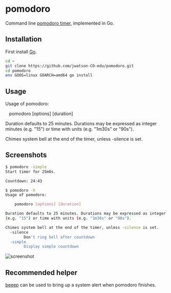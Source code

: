 # pomodoro
Command line [pomodoro timer](https://en.wikipedia.org/wiki/Pomodoro_Technique), implemented in Go.

## Installation
First install [Go](http://golang.org).

```bash
cd ~
git clone https://github.com/jwatson-CO-edu/pomodoro.git
cd pomodoro
env GOOS=linux GOARCH=amd64 go install
```

## Usage
Usage of pomodoro:

    pomodoro [options] [duration]

Duration defaults to 25 minutes. Durations may be expressed as integer minutes
(e.g. "15") or time with units (e.g. "1m30s" or "90s").

Chimes system bell at the end of the timer, unless -silence is set.

## Screenshots
```bash
$ pomodoro -simple
Start timer for 25m0s.

Countdown: 24:43

$ pomodoro -h
Usage of pomodoro:

    pomodoro [options] [duration]

Duration defaults to 25 minutes. Durations may be expressed as integer minutes
(e.g. "15") or time with units (e.g. "1m30s" or "90s").

Chimes system bell at the end of the timer, unless -silence is set.
  -silence
        Don't ring bell after countdown
  -simple
        Display simple countdown
```

![screenshot](./screenshot.png)

## Recommended helper
[beeep](https://github.com/gen2brain/beeep) can be used to bring up a system alert when pomodoro finishes.
